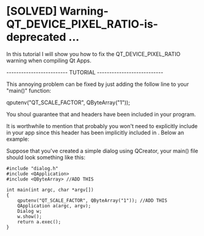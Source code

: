 # [SOLVED] Warning-QT_DEVICE_PIXEL_RATIO-is-deprecated ...

In this tutorial I will show you how to fix the QT_DEVICE_PIXEL_RATIO warning when compiling Qt Apps.
 
 ------------------------- TUTORIAL ---------------------------

 This annoying problem can be fixed by just adding the follow line to your "main()" function:

 qputenv("QT_SCALE_FACTOR", QByteArray("1"));

 You shoul guarantee that <QByteArray> and <QtGlobal> headers have been included in your program. 

 It is worthwhile to mention that probably you won't need to explicitly
 include <QtGlobal> in your app since this header has been 
 implicitly included in  <QApplication>. 
 Below an example:

 Suppose that you've created a simple dialog using QCreator, your main() file should look something like this: 

```
#include "dialog.h"
#include <QApplication>
#include <QByteArray> //ADD THIS 

int main(int argc, char *argv[])
{
    qputenv("QT_SCALE_FACTOR", QByteArray("1")); //ADD THIS
    QApplication a(argc, argv);
    Dialog w;
    w.show();
    return a.exec();
}
```
